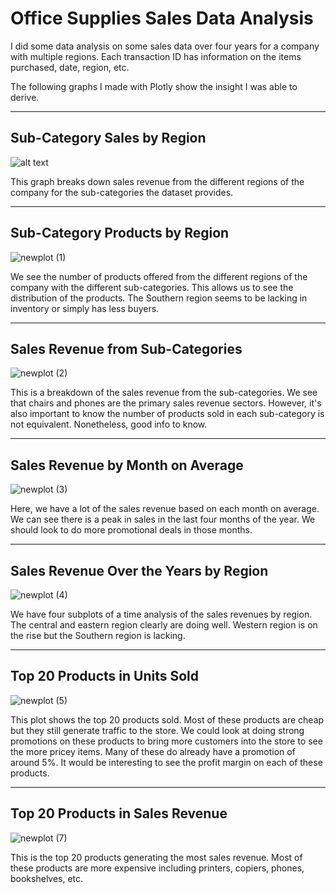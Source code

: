 # Office Supplies Sales Data Analysis

I did some data analysis on some sales data over four years for a company with multiple regions. 
Each transaction ID has information on the items purchased, date, region, etc.

The following graphs I made with Plotly show the insight I was able to derive.

_____________

## Sub-Category Sales by Region

![alt text](https://user-images.githubusercontent.com/98020536/166423265-1a6cbb88-1d32-4ee9-b446-c1499aa365b9.png)

This graph breaks down sales revenue from the different regions of the company for the sub-categories the dataset provides.

_____________

## Sub-Category Products by Region

![newplot (1)](https://user-images.githubusercontent.com/98020536/166424366-527325be-7bb4-4cac-8393-b7a694d4db27.png)

We see the number of products offered from the different regions of the company with the different sub-categories. This allows us to see the distribution of the products. The Southern region seems to be lacking in inventory or simply has less buyers.

_____________

## Sales Revenue from Sub-Categories

![newplot (2)](https://user-images.githubusercontent.com/98020536/166424635-a2e1831e-d18b-4e31-aae6-1d1e9c5011c0.png)

This is a breakdown of the sales revenue from the sub-categories. We see that chairs and phones are the primary sales revenue sectors. However, it's also important to know the number of products sold in each sub-category is not equivalent. Nonetheless, good info to know.

_____________

## Sales Revenue by Month on Average

![newplot (3)](https://user-images.githubusercontent.com/98020536/166426425-5868d7a1-b334-4224-9dd2-a03c231eaf41.png)

Here, we have a  lot of the sales revenue based on each month on average. We can see there is a peak in sales in the last four months of the year. We should look to do more promotional deals in those months.

_____________

## Sales Revenue Over the Years by Region

![newplot (4)](https://user-images.githubusercontent.com/98020536/166424917-ae34942c-4e68-4c5f-a679-04da1c5cd452.png)

We have four subplots of a time analysis of the sales revenues by region. The central and eastern region clearly are doing well. Western region is on the rise but the Southern region is lacking.

___________

## Top 20 Products in Units Sold

![newplot (5)](https://user-images.githubusercontent.com/98020536/166425220-d3cbb11f-619b-48ef-8481-c0d6f410bdb2.png)

This plot shows the top 20 products sold. Most of these products are cheap but they still generate traffic to the store. We could look at doing strong promotions on these products to bring more customers into the store to see the more pricey items. Many of these do already have a promotion of around 5%. It would be interesting to see the profit margin on each of these products. 

___________

## Top 20 Products in Sales Revenue

![newplot (7)](https://user-images.githubusercontent.com/98020536/166425737-bec69da5-6c2d-48b9-8f5b-12dc11c8ee5e.png)

This is the top 20 products generating the most sales revenue. Most of these products are more expensive including printers, copiers, phones, bookshelves, etc. 

